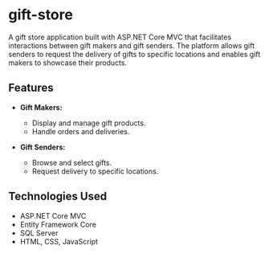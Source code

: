 # gift-store
A gift store application built with ASP.NET Core MVC that facilitates interactions between gift makers and gift senders. The platform allows gift senders to request the delivery of gifts to specific locations and enables gift makers to showcase their products.

## Features

- **Gift Makers:**
  - Display and manage gift products.
  - Handle orders and deliveries.

- **Gift Senders:**
  - Browse and select gifts.
  - Request delivery to specific locations.

## Technologies Used

- ASP.NET Core MVC
- Entity Framework Core
- SQL Server
- HTML, CSS, JavaScript

